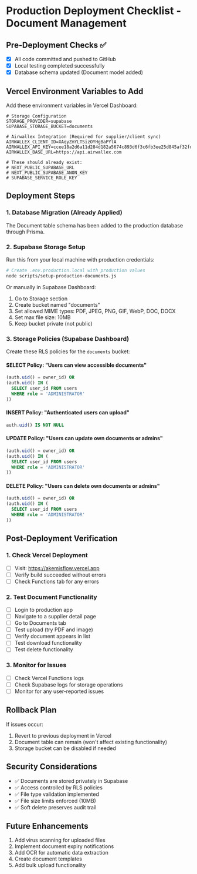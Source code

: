 # Production Deployment Checklist - Document Management

## Pre-Deployment Checks ✅
- [x] All code committed and pushed to GitHub
- [x] Local testing completed successfully
- [x] Database schema updated (Document model added)

## Vercel Environment Variables to Add

Add these environment variables in Vercel Dashboard:

```env
# Storage Configuration
STORAGE_PROVIDER=supabase
SUPABASE_STORAGE_BUCKET=documents

# Airwallex Integration (Required for supplier/client sync)
AIRWALLEX_CLIENT_ID=XAqyZmYLTSizOYHgBaPYlA
AIRWALLEX_API_KEY=ccee18a2d6a11d284d182a5674c893d6f3c6fb3ee25d845af32fdb6bcf6a77cc1693aa8945ae6f14de09881575131845
AIRWALLEX_BASE_URL=https://api.airwallex.com

# These should already exist:
# NEXT_PUBLIC_SUPABASE_URL
# NEXT_PUBLIC_SUPABASE_ANON_KEY
# SUPABASE_SERVICE_ROLE_KEY
```

## Deployment Steps

### 1. Database Migration (Already Applied)
The Document table schema has been added to the production database through Prisma.

### 2. Supabase Storage Setup
Run this from your local machine with production credentials:

```bash
# Create .env.production.local with production values
node scripts/setup-production-documents.js
```

Or manually in Supabase Dashboard:
1. Go to Storage section
2. Create bucket named "documents"
3. Set allowed MIME types: PDF, JPEG, PNG, GIF, WebP, DOC, DOCX
4. Set max file size: 10MB
5. Keep bucket private (not public)

### 3. Storage Policies (Supabase Dashboard)

Create these RLS policies for the `documents` bucket:

#### SELECT Policy: "Users can view accessible documents"
```sql
(auth.uid() = owner_id) OR 
(auth.uid() IN (
  SELECT user_id FROM users 
  WHERE role = 'ADMINISTRATOR'
))
```

#### INSERT Policy: "Authenticated users can upload"
```sql
auth.uid() IS NOT NULL
```

#### UPDATE Policy: "Users can update own documents or admins"
```sql
(auth.uid() = owner_id) OR 
(auth.uid() IN (
  SELECT user_id FROM users 
  WHERE role = 'ADMINISTRATOR'
))
```

#### DELETE Policy: "Users can delete own documents or admins"
```sql
(auth.uid() = owner_id) OR 
(auth.uid() IN (
  SELECT user_id FROM users 
  WHERE role = 'ADMINISTRATOR'
))
```

## Post-Deployment Verification

### 1. Check Vercel Deployment
- [ ] Visit: https://akemisflow.vercel.app
- [ ] Verify build succeeded without errors
- [ ] Check Functions tab for any errors

### 2. Test Document Functionality
- [ ] Login to production app
- [ ] Navigate to a supplier detail page
- [ ] Go to Documents tab
- [ ] Test upload (try PDF and image)
- [ ] Verify document appears in list
- [ ] Test download functionality
- [ ] Test delete functionality

### 3. Monitor for Issues
- [ ] Check Vercel Functions logs
- [ ] Check Supabase logs for storage operations
- [ ] Monitor for any user-reported issues

## Rollback Plan

If issues occur:
1. Revert to previous deployment in Vercel
2. Document table can remain (won't affect existing functionality)
3. Storage bucket can be disabled if needed

## Security Considerations

- ✅ Documents are stored privately in Supabase
- ✅ Access controlled by RLS policies
- ✅ File type validation implemented
- ✅ File size limits enforced (10MB)
- ✅ Soft delete preserves audit trail

## Future Enhancements

1. Add virus scanning for uploaded files
2. Implement document expiry notifications
3. Add OCR for automatic data extraction
4. Create document templates
5. Add bulk upload functionality